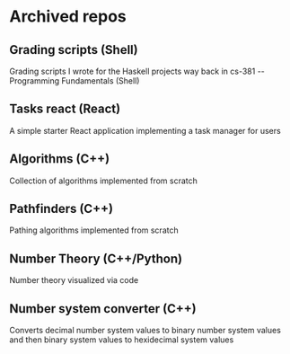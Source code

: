 # Archived repos


## Grading scripts (Shell)

Grading scripts I wrote for the Haskell projects way back in cs-381 -- Programming Fundamentals (Shell)


## Tasks react (React)

A simple starter React application implementing a task manager for users

## Algorithms (C++)

Collection of algorithms implemented from scratch 

## Pathfinders (C++)

Pathing algorithms implemented from scratch

## Number Theory (C++/Python)

Number theory visualized via code

## Number system converter (C++)

Converts decimal number system values to binary number system values and then binary system values to hexidecimal system values

